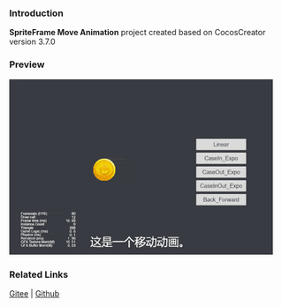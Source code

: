 ### Introduction

**SpriteFrame Move Animation** project created based on CocosCreator version 3.7.0

### Preview
![image](../../../gif/202203/2022030212.gif)

### Related Links
[Gitee](https://gitee.com/mirrors_cocos-creator/example-cases/blob/v2.4.3/assets/cases/03_gameplay/03_animation)  | [Github](https://github.com/cocos-creator/example-cases/blob/v2.4.3/assets/cases/03_gameplay/03_animation)